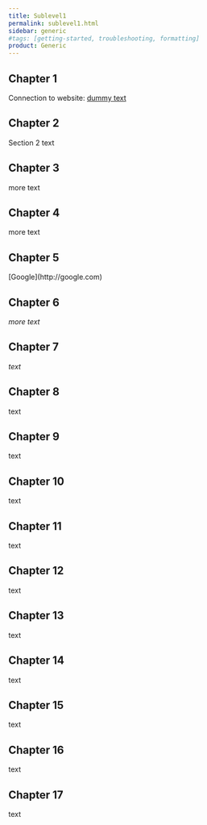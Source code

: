 ```yaml
---
title: Sublevel1
permalink: sublevel1.html
sidebar: generic
#tags: [getting-started, troubleshooting, formatting]
product: Generic
---
```


## Chapter 1
Connection to website: [dummy text](http://google.com) 

## Chapter 2

Section 2 text

## Chapter 3

more text

## Chapter 4

more text

## Chapter 5

<p>[Google](http://google.com)</p> 

## Chapter  6

*more text*

## Chapter 7

_text_

## Chapter 8

text

## Chapter 9

text

## Chapter 10

text

## Chapter 11

text

## Chapter 12

text

## Chapter 13

text

## Chapter 14

text

## Chapter 15

text

## Chapter 16

text

## Chapter 17

text


